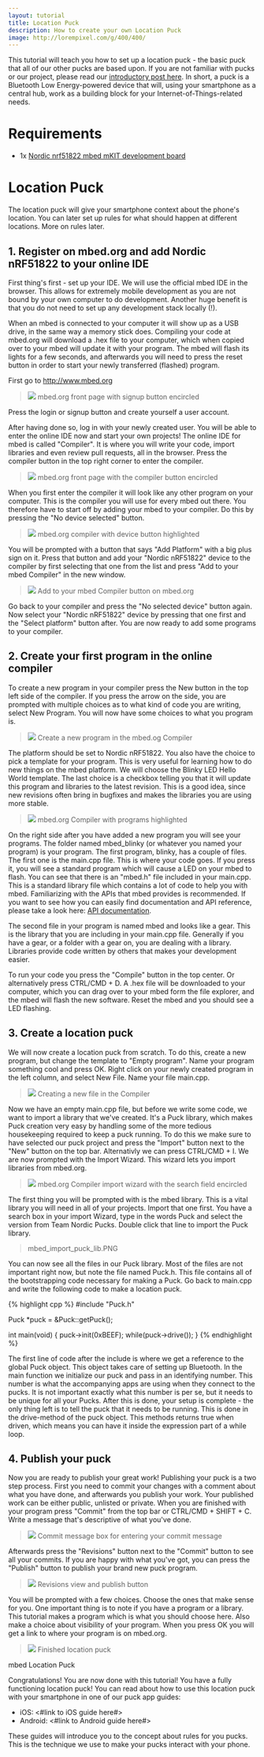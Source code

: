 ```yaml
---
layout: tutorial
title: Location Puck
description: How to create your own Location Puck
image: http://lorempixel.com/g/400/400/
---
```


This tutorial will teach you how to set up a location puck - the basic puck that all of our other pucks are based upon.
If you are not familiar with pucks or our project, please read our [introductory post here](/).
In short, a puck is a Bluetooth Low Energy-powered device that will, using your smartphone as a central hub, work as a building block for your Internet-of-Things-related needs. 

# Requirements
- 1x [Nordic nrf51822 mbed mKIT development board](https://mbed.org/platforms/Nordic-nRF51822/)

# Location Puck
The location puck will give your smartphone context about the phone's location.
You can later set up rules for what should happen at different locations. More on rules later.

## 1. Register on mbed.org and add Nordic nRF51822 to your online IDE
First thing's first - set up your IDE. We will use the official mbed IDE in the browser.
This allows for extremely mobile development as you are not bound by your own computer to do development.
Another huge benefit is that you do not need to set up any development stack locally (!).

When an mbed is connected to your computer it will show up as a USB drive, in the same way a memory stick does.
Compiling your code at mbed.org will download a .hex file to your computer, which when copied over to your mbed will update it with your program.
The mbed will flash its lights for a few seconds, and afterwards you will need to press the reset button in order to start your newly transferred (flashed) program.

First go to http://www.mbed.org

> ![](../images/mbed_login_signup.PNG)
> mbed.org front page with signup button encircled

Press the login or signup button and create yourself a user account.

After having done so, log in with your newly created user.
You will be able to enter the online IDE now and start your own projects!
The online IDE for mbed is called "Compiler". It is where you will write your code, import libraries and even review pull requests, all in the browser.
Press the compiler button in the top right corner to enter the compiler.

> ![](../images/mbed_compiler.PNG)
> mbed.org front page with the compiler button encircled

When you first enter the compiler it will look like any other program on your computer.
This is the compiler you will use for every mbed out there.
You therefore have to start off by adding your mbed to your compiler.
Do this by pressing the "No device selected" button.

> ![](../images/mbed_entered_compiler.PNG)
> mbed.org compiler with device button highlighted

You will be prompted with a button that says "Add Platform" with a big plus sign on it.
Press that button and add your "Nordic nRF51822" device to the compiler by first selecting that one from the list and press "Add to your mbed Compiler" in the new window.

> ![](../images/mbed_add_to_compiler.PNG)
> Add to your mbed Compiler button on mbed.org

Go back to your compiler and press the "No selected device" button again.
Now select your "Nordic nRF51822" device by pressing that one first and the "Select platform" button after. You are now ready to add some programs to your compiler.

## 2. Create your first program in the online compiler
To create a new program in your compiler press the New button in the top left side of the compiler.
If you press the arrow on the side, you are prompted with multiple choices as to what kind of code you are writing, select New Program. You will now have some choices to what you program is.

> ![](../images/mbed_new_program.PNG)
> Create a new program in the mbed.og Compiler

The platform should be set to Nordic nRF51822.
You also have the choice to pick a template for your program.
This is very useful for learning how to do new things on the mbed platform.
We will choose the Blinky LED Hello World template.
The last choice is a checkbox telling you that it will update this program and libraries to the latest revision.
This is a good idea, since new revisions often bring in bugfixes and makes the libraries you are using more stable.

> ![](../images/mbed_first_program.PNG)
> mbed.org Compiler with programs highlighted

On the right side after you have added a new program you will see your programs.
The folder named mbed_blinky (or whatever you named your program) is your program.
The first program, blinky, has a couple of files. The first one is the main.cpp file.
This is where your code goes. If you press it, you will see a standard program which will cause a LED on your mbed to flash.
You can see that there is an "mbed.h" file included in your main.cpp.
This is a standard library file which contains a lot of code to help you with mbed.
Familiarizing with the APIs that mbed provides is recommended.
If you want to see how you can easily find documentation and API reference, please take a look here: [API documentation](http://mbed.org/handbook/API-Documentation).

The second file in your program is named mbed and looks like a gear.
This is the library that you are including in your main.cpp file.
Generally if you have a gear, or a folder with a gear on, you are dealing with a library.
Libraries provide code written by others that makes your development easier.

To run your code you press the "Compile" button in the top center.
Or alternatively press CTRL/CMD + D. A .hex file will be downloaded to your computer, which you can drag over to your mbed form the file explorer, and the mbed will flash the new software.
Reset the mbed and you should see a LED flashing.

## 3. Create a location puck
We will now create a location puck from scratch.
To do this, create a new program, but change the template to "Empty program".
Name your program something cool and press OK. Right click on your newly created program in the left column, and select New File. Name your file main.cpp.

> ![](../images/mbed_new_file.PNG)
> Creating a new file in the Compiler

Now we have an empty main.cpp file, but before we write some code, we want to import a library that we've created.
It's a Puck library, which makes Puck creation very easy by handling some of the more tedious housekeeping required to keep a puck running.
To do this we make sure to have selected our puck project and press the "Import" button next to the "New" button on the top bar.
Alternativly we can press CTRL/CMD + I. We are now prompted with the Import Wizard. This wizard lets you import libraries from mbed.org.

> ![](../images/mbed_import_wizard.PNG)
> mbed.org Compiler import wizard with the search field encircled

The first thing you will be prompted with is the mbed library.
This is a vital library you will need in all of your projects. Import that one first.
You have a search box in your import Wizard, type in the words Puck and select the version from Team Nordic Pucks. Double click that line to import the Puck library.

> mbed_import_puck_lib.PNG

You can now see all the files in our Puck library.
Most of the files are not important right now, but note the file named Puck.h.
This file contains all of the bootstrapping code necessary for making a Puck.
Go back to main.cpp and write the following code to make a location puck.

{% highlight cpp %}
#include "Puck.h"

Puck *puck = &Puck::getPuck();

int main(void) {
    puck->init(0xBEEF);
    while(puck->drive());
}
{% endhighlight %}

The first line of code after the include is where we get a reference to the global Puck object.
This object takes care of setting up Bluetooth. In the main function we initialize our puck and pass in an identifying number.
This number is what the accompanying apps are using when they connect to the pucks.
It is not important exactly what this number is per se, but it needs to be unique for all your Pucks.
After this is done, your setup is complete - the only thing left is to tell the puck that it needs to be running.
This is done in the drive-method of the puck object.
This methods returns true when driven, which means you can have it inside the expression part of a while loop.

## 4. Publish your puck
Now you are ready to publish your great work!
Publishing your puck is a two step process. First you need to commit your changes with a comment about what you have done, and afterwards you publish your work.
Your published work can be either public, unlisted or private.
When you are finished with your program press "Commit" from the top bar or CTRL/CMD + SHIFT + C.
Write a message that's descriptive of what you've done.

> ![](../images/mbed_commit.PNG)
> Commit message box for entering your commit message

Afterwards press the "Revisions" button next to the "Commit" button to see all your commits.
If you are happy with what you've got, you can press the "Publish" button to publish your brand new puck program.

> ![](../images/mbed_revisions.PNG)
> Revisions view and publish button

You will be prompted with a few choices.
Choose the ones that make sense for you. One important thing is to note if you have a program or a library.
This tutorial makes a program which is what you should choose here.
Also make a choice about visibility of your program. When you press OK you will get a link to where your program is on mbed.org.


> ![](../images/IMG_20140729_142743.jpg)
> Finished location puck

mbed Location Puck

Congratulations! You are now done with this tutorial!
You have a fully functioning location puck!
You can read about how to use this location puck with your smartphone in one of our puck app guides:

- iOS: <#link to iOS guide here#>
- Android: <#link to Android guide here#>

These guides will introduce you to the concept about rules for you pucks. This is the technique we use to make your pucks interact with your phone.
